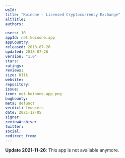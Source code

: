 ```yaml
---
wsId: 
title: "Koinone - Licensed Cryptocurrency Exchange"
altTitle: 
authors:

users: 10
appId: net.koinone.app
appCountry: 
released: 2018-07-26
updated: 2018-07-26
version: "1.0"
stars: 
ratings: 
reviews: 
size: 811k
website: 
repository: 
issue: 
icon: net.koinone.app.png
bugbounty: 
meta: defunct
verdict: fewusers
date: 2021-12-05
signer: 
reviewArchive:
twitter: 
social:
redirect_from:
---
```


**Update 2021-11-26**: This app is not available anymore.

